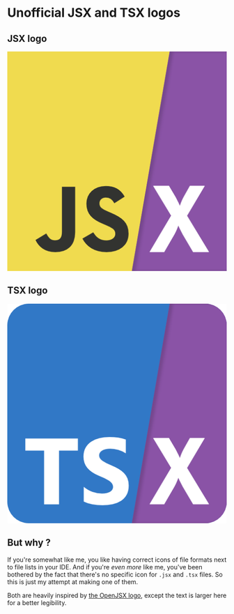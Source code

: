 # Unofficial JSX and TSX logos

## JSX logo

![JSX logo](jsx-logo-512.png "JSX logo")

## TSX logo

![TSX logo](tsx-logo-512.png "TSX logo")

## But why ?

If you're somewhat like me, you like having correct icons of file formats next to file lists in your IDE.
And if you're *even more* like me, you've been bothered by the fact that there's no specific icon for `.jsx` and `.tsx` files.
So this is just my attempt at making one of them.

Both are heavily inspired by [the OpenJSX logo](https://github.com/OpenJSX/logo), except the text is larger here for a better legibility.
